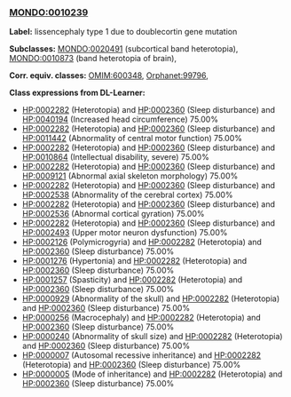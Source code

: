 
### [MONDO:0010239](http://purl.obolibrary.org/obo/MONDO_0010239)
**Label:** lissencephaly type 1 due to doublecortin gene mutation

**Subclasses:** [MONDO:0020491](http://purl.obolibrary.org/obo/MONDO_0020491) (subcortical band heterotopia), [MONDO:0010873](http://purl.obolibrary.org/obo/MONDO_0010873) (band heterotopia of brain), 

**Corr. equiv. classes:** [OMIM:600348](http://purl.obolibrary.org/obo/OMIM_600348), [Orphanet:99796](http://www.orpha.net/ORDO/Orphanet_99796), 

**Class expressions from DL-Learner:**

- [HP:0002282](http://purl.obolibrary.org/obo/HP_0002282) (Heterotopia) and [HP:0002360](http://purl.obolibrary.org/obo/HP_0002360) (Sleep disturbance) and [HP:0040194](http://purl.obolibrary.org/obo/HP_0040194) (Increased head circumference) 75.00%
- [HP:0002282](http://purl.obolibrary.org/obo/HP_0002282) (Heterotopia) and [HP:0002360](http://purl.obolibrary.org/obo/HP_0002360) (Sleep disturbance) and [HP:0011442](http://purl.obolibrary.org/obo/HP_0011442) (Abnormality of central motor function) 75.00%
- [HP:0002282](http://purl.obolibrary.org/obo/HP_0002282) (Heterotopia) and [HP:0002360](http://purl.obolibrary.org/obo/HP_0002360) (Sleep disturbance) and [HP:0010864](http://purl.obolibrary.org/obo/HP_0010864) (Intellectual disability, severe) 75.00%
- [HP:0002282](http://purl.obolibrary.org/obo/HP_0002282) (Heterotopia) and [HP:0002360](http://purl.obolibrary.org/obo/HP_0002360) (Sleep disturbance) and [HP:0009121](http://purl.obolibrary.org/obo/HP_0009121) (Abnormal axial skeleton morphology) 75.00%
- [HP:0002282](http://purl.obolibrary.org/obo/HP_0002282) (Heterotopia) and [HP:0002360](http://purl.obolibrary.org/obo/HP_0002360) (Sleep disturbance) and [HP:0002538](http://purl.obolibrary.org/obo/HP_0002538) (Abnormality of the cerebral cortex) 75.00%
- [HP:0002282](http://purl.obolibrary.org/obo/HP_0002282) (Heterotopia) and [HP:0002360](http://purl.obolibrary.org/obo/HP_0002360) (Sleep disturbance) and [HP:0002536](http://purl.obolibrary.org/obo/HP_0002536) (Abnormal cortical gyration) 75.00%
- [HP:0002282](http://purl.obolibrary.org/obo/HP_0002282) (Heterotopia) and [HP:0002360](http://purl.obolibrary.org/obo/HP_0002360) (Sleep disturbance) and [HP:0002493](http://purl.obolibrary.org/obo/HP_0002493) (Upper motor neuron dysfunction) 75.00%
- [HP:0002126](http://purl.obolibrary.org/obo/HP_0002126) (Polymicrogyria) and [HP:0002282](http://purl.obolibrary.org/obo/HP_0002282) (Heterotopia) and [HP:0002360](http://purl.obolibrary.org/obo/HP_0002360) (Sleep disturbance) 75.00%
- [HP:0001276](http://purl.obolibrary.org/obo/HP_0001276) (Hypertonia) and [HP:0002282](http://purl.obolibrary.org/obo/HP_0002282) (Heterotopia) and [HP:0002360](http://purl.obolibrary.org/obo/HP_0002360) (Sleep disturbance) 75.00%
- [HP:0001257](http://purl.obolibrary.org/obo/HP_0001257) (Spasticity) and [HP:0002282](http://purl.obolibrary.org/obo/HP_0002282) (Heterotopia) and [HP:0002360](http://purl.obolibrary.org/obo/HP_0002360) (Sleep disturbance) 75.00%
- [HP:0000929](http://purl.obolibrary.org/obo/HP_0000929) (Abnormality of the skull) and [HP:0002282](http://purl.obolibrary.org/obo/HP_0002282) (Heterotopia) and [HP:0002360](http://purl.obolibrary.org/obo/HP_0002360) (Sleep disturbance) 75.00%
- [HP:0000256](http://purl.obolibrary.org/obo/HP_0000256) (Macrocephaly) and [HP:0002282](http://purl.obolibrary.org/obo/HP_0002282) (Heterotopia) and [HP:0002360](http://purl.obolibrary.org/obo/HP_0002360) (Sleep disturbance) 75.00%
- [HP:0000240](http://purl.obolibrary.org/obo/HP_0000240) (Abnormality of skull size) and [HP:0002282](http://purl.obolibrary.org/obo/HP_0002282) (Heterotopia) and [HP:0002360](http://purl.obolibrary.org/obo/HP_0002360) (Sleep disturbance) 75.00%
- [HP:0000007](http://purl.obolibrary.org/obo/HP_0000007) (Autosomal recessive inheritance) and [HP:0002282](http://purl.obolibrary.org/obo/HP_0002282) (Heterotopia) and [HP:0002360](http://purl.obolibrary.org/obo/HP_0002360) (Sleep disturbance) 75.00%
- [HP:0000005](http://purl.obolibrary.org/obo/HP_0000005) (Mode of inheritance) and [HP:0002282](http://purl.obolibrary.org/obo/HP_0002282) (Heterotopia) and [HP:0002360](http://purl.obolibrary.org/obo/HP_0002360) (Sleep disturbance) 75.00%


